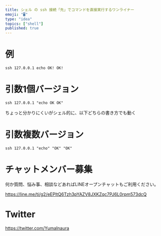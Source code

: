 ```yaml
---
title: シェル の ssh 接続「先」でコマンドを直接実行するワンライナー
emoji: "🖥"
type: "idea"
topics: ["shell"]
published: true
---
```


# 例

```
ssh 127.0.0.1 echo OK! OK!
```

# 引数1個バージョン

```
ssh 127.0.0.1 "echo OK OK"
```

ちょっと分かりにくいがシェル的に、以下どちらの書き方でも動く

# 引数複数バージョン

```
ssh 127.0.0.1 "echo" "OK" "OK"
```








<!-- Update From Qiita API -->

# チャットメンバー募集


何か質問、悩み事、相談などあればLINEオープンチャットもご利用ください。

https://line.me/ti/g2/eEPltQ6Tzh3pYAZV8JXKZqc7PJ6L0rpm573dcQ





# Twitter


https://twitter.com/YumaInaura


<!-- Update From Qiita API -->


